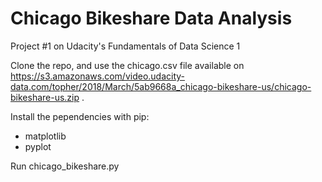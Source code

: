 # Chicago Bikeshare Data Analysis

Project #1 on Udacity's Fundamentals of Data Science 1

Clone the repo, and use the chicago.csv file available on https://s3.amazonaws.com/video.udacity-data.com/topher/2018/March/5ab9668a_chicago-bikeshare-us/chicago-bikeshare-us.zip .

Install the pependencies with pip:
- matplotlib
- pyplot

Run chicago_bikeshare.py
